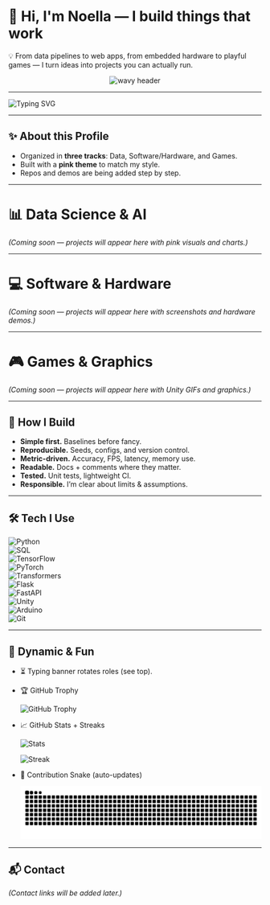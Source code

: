 # 👋 Hi, I'm Noella — I build things that work

💡 From data pipelines to web apps, from embedded hardware to playful games — I turn ideas into projects you can actually run.

<p align="center">
  <img src="https://capsule-render.vercel.app/api?text=Hey%20There!%20I'm%20Noella%20✨&animation=fadeIn&type=waving&color=F75C7E&height=120&fontColor=ffffff" alt="wavy header"/>
</p>

---

![Typing SVG](https://readme-typing-svg.demolab.com?font=Fira+Code&size=24&pause=1000&color=F75C7E&width=600&lines=Data+Science+📊;Software+%26+Hardware+💻;Games+%26+Graphics+🎮;Always+Learning+💡)

---

## ✨ About this Profile

- Organized in **three tracks**: Data, Software/Hardware, and Games.  
- Built with a **pink theme** to match my style.  
- Repos and demos are being added step by step.  

---

# 📊 Data Science & AI

*(Coming soon — projects will appear here with pink visuals and charts.)*  

---

# 💻 Software & Hardware

*(Coming soon — projects will appear here with screenshots and hardware demos.)*  

---

# 🎮 Games & Graphics

*(Coming soon — projects will appear here with Unity GIFs and graphics.)*  

---

## 🔧 How I Build

- **Simple first.** Baselines before fancy.  
- **Reproducible.** Seeds, configs, and version control.  
- **Metric-driven.** Accuracy, FPS, latency, memory use.  
- **Readable.** Docs + comments where they matter.  
- **Tested.** Unit tests, lightweight CI.  
- **Responsible.** I’m clear about limits & assumptions.  

---

## 🛠️ Tech I Use

![Python](https://img.shields.io/badge/Python-3.x-F75C7E)  
![SQL](https://img.shields.io/badge/SQL-PostgreSQL-F75C7E)  
![TensorFlow](https://img.shields.io/badge/ML-TensorFlow-F75C7E)  
![PyTorch](https://img.shields.io/badge/ML-PyTorch-F75C7E)  
![Transformers](https://img.shields.io/badge/NLP-Transformers-F75C7E)  
![Flask](https://img.shields.io/badge/Web-Flask-F75C7E)  
![FastAPI](https://img.shields.io/badge/Web-FastAPI-F75C7E)  
![Unity](https://img.shields.io/badge/Game-Unity-F75C7E)  
![Arduino](https://img.shields.io/badge/Hardware-Arduino-F75C7E)  
![Git](https://img.shields.io/badge/Version-Git-F75C7E)  

---

## 🌈 Dynamic & Fun

- ⏳ Typing banner rotates roles (see top).  

- 🏆 GitHub Trophy  

  ![GitHub Trophy](https://github-profile-trophy.vercel.app/?username=NoellaButi&theme=flat&title=Commit,Stars,Repositories,PullRequest&margin-w=15&margin-h=15&no-frame=true&column=4&no-bg=true&color=F75C7E)  

- 📈 GitHub Stats + Streaks  

  ![Stats](https://github-readme-stats.vercel.app/api?username=NoellaButi&show_icons=true&theme=radical&title_color=F75C7E&icon_color=F75C7E&text_color=ffffff&bg_color=141321)  

  ![Streak](https://streak-stats.demolab.com?user=NoellaButi&theme=radical&ring=F75C7E&fire=F75C7E&currStreakLabel=F75C7E)  

- 🐍 Contribution Snake (auto-updates)  

  ![Snake animation](https://github.com/NoellaButi/NoellaButi/blob/output/github-contribution-grid-snake.svg)  

---

## 📬 Contact

*(Contact links will be added later.)*  
